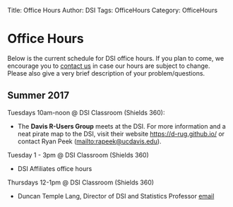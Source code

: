 Title: Office Hours
Author: DSI
Tags: OfficeHours
Category: OfficeHours

# Office Hours

Below is the current schedule for DSI office hours.
If you plan to come, we encourage you to [contact us](mailto:datascience@ucdavis.edu) in case our
hours are subject to change. Please also give a very brief description of your problem/questions.


## Summer 2017

Tuesdays 10am-noon @ DSI Classroom (Shields 360):

* The __Davis R-Users Group__ meets at the DSI. For more information and a
  neat pirate map to the DSI, visit their website <https://d-rug.github.io/> or
  contact Ryan Peek (<mailto:rapeek@ucdavis.edu>).

Tuesday 1 - 3pm @ DSI Classroom (Shields 360)

* DSI Affiliates office hours


Thursdays 12-1pm @ DSI Classroom (Shields 360)

* Duncan Temple Lang, Director of DSI and Statistics Professor
  [email](mailto:dtemplelang@ucdavis.edu)





